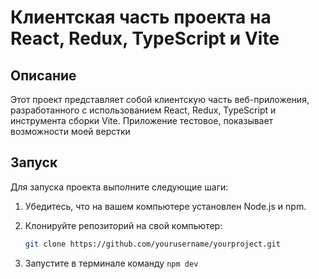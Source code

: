 # Клиентская часть проекта на React, Redux, TypeScript и Vite

## Описание
Этот проект представляет собой клиентскую часть веб-приложения, разработанного с использованием React, Redux, TypeScript и инструмента сборки Vite. Приложение тестовое, показывает возможности моей верстки

## Запуск

Для запуска проекта выполните следующие шаги:

1. Убедитесь, что на вашем компьютере установлен Node.js и npm.

2. Клонируйте репозиторий на свой компьютер:

   ```bash
   git clone https://github.com/yourusername/yourproject.git

3. Запустите в терминале команду `npm dev`
